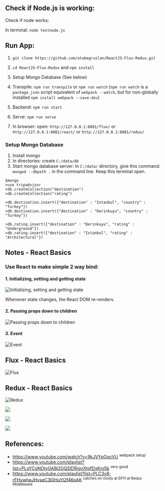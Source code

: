 ## Check if Node.js is working:

Check if node works:

In terminal: `node testnode.js`

## Run App:

1. `git clone https://github.com/atabegruslan/ReactJS-Flux-Redux.git`

2. `cd ReactJS-Flux-Redux` and `npm install`

3. Setup Mongo Database (See below)

4. Transpile:  `npm run transpile` or  `npm run watch` (`npm run watch` is a `package.json` script equivalent of `webpack --watch`, but for non-globally installed `npm install webpack --save-dev`)

5. Backend: `npm run start`

6. Serve: `npm run serve`

7. In browser: open: `http://127.0.0.1:8081/flux/` or `http://127.0.0.1:8081/react/` or `http://127.0.0.1:8081/redux/`

### Setup Mongo Database

1. Install mongo
2. In directories: create `C:/data/db`
3. Start mongo database server: In `C:/data/` directory, give this command: `mongod --dbpath .` in the command line. Keep this terminal open.

```
$mongo
>use tripadvisor
>db.createCollection("destination")
>db.createCollection("rating")

>db.destination.insert({"destination" : "Istanbul", "country" : "Turkey"})
>db.destination.insert({"destination" : "Derinkuyu", "country" : "Turkey"})

>db.rating.insert({"destination" : "Derinkuyu", "rating" : "Underground"})
>db.rating.insert({"destination" : "Istanbul", "rating" : "Architectural"})
```

## Notes - React Basics

### Use React to make simple 2 way bind:

#### 1. Initializing, setting and getting state

![Initializing, setting and getting state](https://raw.githubusercontent.com/atabegruslan/ReactJS-Flux-Redux/master/Illustrations/React-state.PNG "Initializing, setting and getting state")

Whenever state changes, the React DOM re-renders.

#### 2. Passing props down to children

![Passing props down to children](https://raw.githubusercontent.com/atabegruslan/ReactJS-Flux-Redux/master/Illustrations/React-passing-props-down.PNG "Passing props down to children")

#### 3. Event

![Event](https://raw.githubusercontent.com/atabegruslan/ReactJS-Flux-Redux/master/Illustrations/Event.PNG "Event")

## Flux - React Basics

![Flux](https://raw.githubusercontent.com/atabegruslan/ReactJS-Flux-Redux/master/Illustrations/Flux.PNG "Event")

## Redux - React Basics

![Redux](https://raw.githubusercontent.com/atabegruslan/ReactJS-Flux-Redux/master/Illustrations/Redux.PNG "Event")

![](https://raw.githubusercontent.com/atabegruslan/ReactJS-Flux-Redux/master/Illustrations/Redux_Simple.png)

![](https://raw.githubusercontent.com/atabegruslan/ReactJS-Flux-Redux/master/Illustrations/Redux_Intermediate.png)

![](https://raw.githubusercontent.com/atabegruslan/ReactJS-Flux-Redux/master/Illustrations/redux_all_together.png)

## References:

- https://www.youtube.com/watch?v=9kJVYpOqcVU <sup>webpack setup</sup>
- https://www.youtube.com/playlist?list=PLoYCgNOIyGABj2GQSlDRjgvXtqfDxKm5b <sup>very good</sup>
- https://www.youtube.com/playlist?list=PLC3y8-rFHvwheJHvseC3I0HuYI2f46oAK <sup>catches on nicely at EP11 at Redux Middleware</sup>
